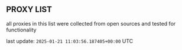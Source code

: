## PROXY LIST

all proxies in this list were collected from open sources and tested for functionality

last update: `2025-01-21 11:03:56.187405+00:00` UTC